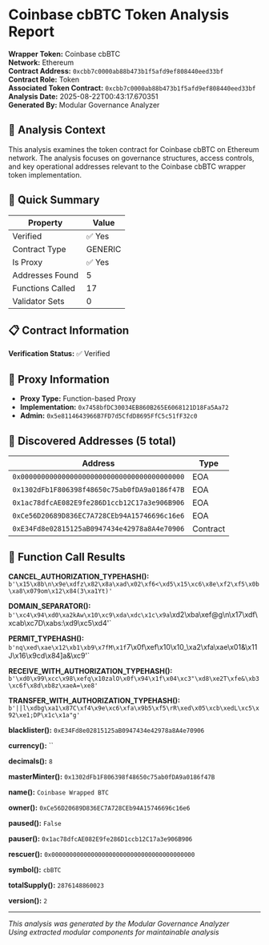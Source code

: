 # Coinbase cbBTC Token Analysis Report

**Wrapper Token:** Coinbase cbBTC  
**Network:** Ethereum  
**Contract Address:** `0xcbb7c0000ab88b473b1f5afd9ef808440eed33bf`  
**Contract Role:** Token  
**Associated Token Contract:** `0xcbb7c0000ab88b473b1f5afd9ef808440eed33bf`  
**Analysis Date:** 2025-08-22T00:43:17.670351  
**Generated By:** Modular Governance Analyzer

## 🎯 Analysis Context

This analysis examines the token contract for Coinbase cbBTC on Ethereum network. The analysis focuses on governance structures, access controls, and key operational addresses relevant to the Coinbase cbBTC wrapper token implementation.

## 🎯 Quick Summary

| Property | Value |
|----------|-------|
| Verified | ✅ Yes |
| Contract Type | GENERIC |
| Is Proxy | ✅ Yes |
| Addresses Found | 5 |
| Functions Called | 17 |
| Validator Sets | 0 |

## 📋 Contract Information

**Verification Status:** ✅ Verified


## 🔗 Proxy Information

- **Proxy Type:** Function-based Proxy
- **Implementation:** `0x7458bfDC30034EB860B265E6068121D18Fa5Aa72`
- **Admin:** `0x5e8114643966B7FD7d5CfdD8695FfC5c51fF32c0`

## 📍 Discovered Addresses (5 total)

| Address | Type |
|---------|------|
| `0x0000000000000000000000000000000000000000` | EOA |
| `0x1302dFb1F806398f48650c75ab0fDA9a0186f47B` | EOA |
| `0x1ac78dfcAE082E9fe286D1ccb12C17a3e906B906` | EOA |
| `0xCe56D20689D836EC7A728CEb94A15746696c16e6` | EOA |
| `0xE34Fd8e02815125aB0947434e42978a8A4e70906` | Contract |

## 🔧 Function Call Results

**CANCEL_AUTHORIZATION_TYPEHASH():** `b'\x15\x8b\n\x9e\xdfz\x82\x8a\xad\x02\xf6<\xd5\x15\xc6\x8e\xf2\xf5\x0b\xa8\x079om\x12\x84(3\xa1Yt)'`

**DOMAIN_SEPARATOR():** `b'\xc4\x94\xd0\xa2kAw\x10\xc9\xda\xdc\x1c\x9a`\xd2\xba\xef@g\n\x17\xdf\xcab\xc7D\xabs:\xd9\xc5\xd4'`

**PERMIT_TYPEHASH():** `b'nq\xed\xae\x12\xb1\xb9\x7fM\x1f`7\x0f\xef\x10\x10_\xa2\xfa\xae\x01&\x11J\x16\x9cd\x84]a&\xc9'`

**RECEIVE_WITH_AUTHORIZATION_TYPEHASH():** `b'\xd0\x99\xcc\x98\xefq\x10zalO\x0f\x94\x1f\x04\xc3"\xd8\xe2T\xfe&\xb3\xc6f\x8d\xb8z\xaeA=\xe8'`

**TRANSFER_WITH_AUTHORIZATION_TYPEHASH():** `b'||l\xdbg\xa1\x87C\xf4\x9e\xc6\xfa\x9b5\xf5\rR\xed\x05\xcb\xedL\xc5\x92\xe1;DP\x1c\x1a"g'`

**blacklister():** `0xE34Fd8e02815125aB0947434e42978a8A4e70906`

**currency():** ``

**decimals():** `8`

**masterMinter():** `0x1302dFb1F806398f48650c75ab0fDA9a0186f47B`

**name():** `Coinbase Wrapped BTC`

**owner():** `0xCe56D20689D836EC7A728CEb94A15746696c16e6`

**paused():** `False`

**pauser():** `0x1ac78dfcAE082E9fe286D1ccb12C17a3e906B906`

**rescuer():** `0x0000000000000000000000000000000000000000`

**symbol():** `cbBTC`

**totalSupply():** `2876148860023`

**version():** `2`


---

*This analysis was generated by the Modular Governance Analyzer*  
*Using extracted modular components for maintainable analysis*
